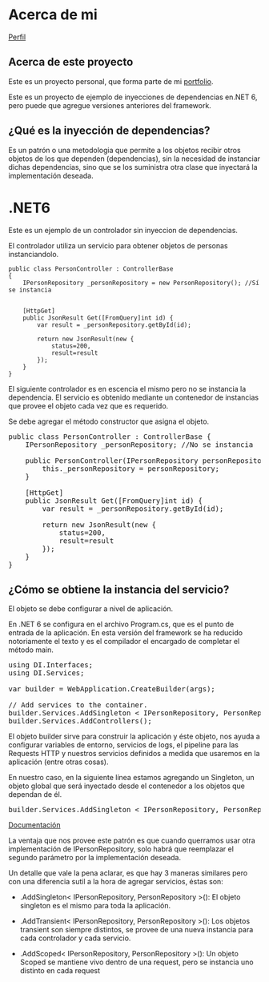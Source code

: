# Acerca de mi 
[Perfil](https://github.com/pabloMoron/profile)

## Acerca de este proyecto
Este es un proyecto personal, que forma parte de mi [portfolio](https://github.com/pabloMoron/profile#portfolio-personal).


Este es un proyecto de ejemplo de inyecciones de dependencias en.NET 6, pero puede que agregue versiones anteriores del framework.


## ¿Qué es la inyección de dependencias?

Es un patrón o una metodologia que permite a los objetos recibir otros objetos de los que dependen (dependencias), sin la necesidad de instanciar dichas dependencias, sino que se los suministra otra clase que inyectará la implementación deseada.

# .NET6

Este es un ejemplo de un controlador sin inyeccion de dependencias.

El controlador utiliza un servicio para obtener objetos de personas instanciandolo.

    public class PersonController : ControllerBase
    {
        IPersonRepository _personRepository = new PersonRepository(); //Sí se instancia
        

        [HttpGet]
        public JsonResult Get([FromQuery]int id) {
            var result = _personRepository.getById(id);

            return new JsonResult(new {
                status=200,
                result=result
            });
        }
    }

El siguiente controlador es en escencia el mismo pero no se instancia la dependencia. El servicio es obtenido mediante un contenedor de instancias que provee el objeto cada vez que es requerido.

Se debe agregar el método constructor que asigna el objeto.

<pre>
public class PersonController : ControllerBase {
    IPersonRepository _personRepository; //No se instancia
    
    public PersonController(IPersonRepository personRepository) {
        this._personRepository = personRepository;
    }

    [HttpGet]
    public JsonResult Get([FromQuery]int id) {
        var result = _personRepository.getById(id);

        return new JsonResult(new {
            status=200,
            result=result
        });
    }
}
</pre>

## ¿Cómo se obtiene la instancia del servicio?
El objeto se debe configurar a nivel de aplicación.

En .NET 6 se configura en el archivo Program.cs, que es el punto de entrada de la aplicación. En esta versión del framework se ha reducido notoriamente el texto y es el compilador el encargado de completar el método main.

<pre>
using DI.Interfaces;
using DI.Services;

var builder = WebApplication.CreateBuilder(args);

// Add services to the container.
builder.Services.AddSingleton < IPersonRepository, PersonRepository >();
builder.Services.AddControllers();
</pre>

El objeto builder sirve para construir la aplicación y éste objeto, nos ayuda a configurar variables de entorno, servicios de logs, el pipeline para las Requests HTTP y nuestros servicios definidos a medida que usaremos en la aplicación (entre otras cosas).

En nuestro caso, en la siguiente línea estamos agregando un Singleton, un objeto global que será inyectado desde el contenedor a los objetos que dependan de él.

<pre>
builder.Services.AddSingleton < IPersonRepository, PersonRepository >();
</pre>
[Documentación](https://docs.microsoft.com/en-us/dotnet/api/microsoft.extensions.dependencyinjection.servicecollectionserviceextensions.addsingleton?view=dotnet-plat-ext-6.0#microsoft-extensions-dependencyinjection-servicecollectionserviceextensions-addsingleton(microsoft-extensions-dependencyinjection-iservicecollection-system-type))

La ventaja que nos provee este patrón es que cuando querramos usar otra implementación de IPersonRepository, solo habrá que reemplazar el segundo parámetro por la implementación deseada.

Un detalle que vale la pena aclarar, es que hay 3 maneras similares pero con una diferencia sutil a la hora de agregar servicios, éstas son:

- .AddSingleton< IPersonRepository, PersonRepository >():
El objeto singleton es el mismo para toda la aplicación.

- .AddTransient< IPersonRepository, PersonRepository >():
Los objetos transient son siempre distintos, se provee de una nueva instancia para cada controlador y cada servicio.

- .AddScoped< IPersonRepository, PersonRepository >(): Un objeto Scoped se mantiene vivo dentro de una request, pero se instancia uno distinto en cada request
